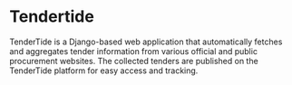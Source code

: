 # Tendertide
TenderTide is a Django-based web application that automatically fetches and aggregates tender information from various official and public procurement websites. The collected tenders are published on the TenderTide platform for easy access and tracking. 
